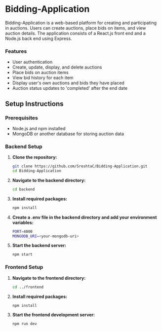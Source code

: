 # Bidding-Application

Bidding-Application is a web-based platform for creating and participating in auctions. Users can create auctions, place bids on items, and view auction details. The application consists of a React.js front end and a Node.js back end using Express.

### Features

- User authentication
- Create, update, display, and delete auctions
- Place bids on auction items
- View bid history for each item 
- Display user's own auctions and bids they have placed
- Auction status updates to 'completed' after the end date

## Setup Instructions

### Prerequisites

- Node.js and npm installed
- MongoDB or another database for storing auction data

### Backend Setup

1. **Clone the repository:**
   ```sh
   git clone https://github.com/SreshtaC/Bidding-Application.git
   cd Bidding-Application
2. **Navigate to the backend directory:**
   ```sh
   cd backend
3. **Install required packages:**
   ```sh
   npm install
4. **Create a .env file in the backend directory and add your environment variables:**
   ```sh
   PORT=4000
   MONGODB_URI=<your-mongodb-uri>
5. **Start the backend server:**
   ```sh
   npm start
### Frontend Setup

1. **Navigate to the frontend directory:**
   ```sh
   cd ../frontend
2. **Install required packages:**
   ```sh
   npm install
3. **Start the frontend development server:**
   ```sh
   npm run dev
